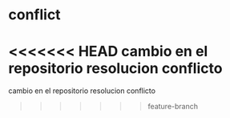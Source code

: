 # conflict
<<<<<<< HEAD
cambio en el repositorio resolucion conflicto
=======
cambio en el repositorio resolucion conflicto
>>>>>>> feature-branch
